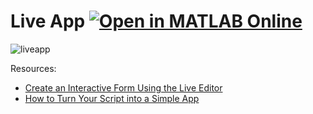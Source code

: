 # Live App [![Open in MATLAB Online](https://www.mathworks.com/images/responsive/global/open-in-matlab-online.svg)](https://matlab.mathworks.com/open/github/v1?repo=slevin48/liveapp&file=SolarPanelEstimator.mlx)

![liveapp](https://www.mathworks.com/help/examples/matlab/win64/xxSolarPanelOutputEstimator.png)

Resources:
* [Create an Interactive Form Using the Live Editor](https://www.mathworks.com/help/matlab/matlab_prog/live-editor-to-create-interactive-form.html)
* [How to Turn Your Script into a Simple App](https://github.com/mathworks/how-to-turn-your-script-into-a-simple-app)